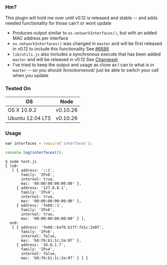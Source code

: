 ### Hm?

This plugin will hold me over until v0.12 is released and stable -- and adds needed functionality for those can't or wont update

* Produces output similar to `os.networkInterfaces()`, but with an added MAC address per interface
* `os.networkInterfaces()` was changed in `master` and will be first released in v0.12 to include this functionality See [#6686](https://github.com/joyent/node/issues/6686)
* `lib/utils.js` also includes a synchronous execute that has been added `master` and will be released in v0.12 See [Changeset](https://github.com/joyent/node/compare/joyent:d58c206...joyent:e8df267)
* I've tried to keep the output and usage as close as I can to what is in `master` -- so you should /knockonwood/ just be able to switch your call when you update

### Tested On
| OS               | Node     |
| ---------------- | -------- |
| OS X 10.9.2      | v0.10.26 |
| Ubuntu 12.04 LTS | v0.10.26 |


### Usage

```javascript
var interfaces = require('interfaces');

console.log(interfaces());
```
```
$ node test.js             
{ lo0: 
   [ { address: '::1',
       family: 'IPv6',
       internal: true,
       mac: '00:00:00:00:00:00' },
     { address: '127.0.0.1',
       family: 'IPv4',
       internal: true,
       mac: '00:00:00:00:00:00' },
     { address: 'fe80::1',
       family: 'IPv6',
       internal: true,
       mac: '00:00:00:00:00:00' } ],
  en0: 
   [ { address: 'fe80::baf6:b1ff:fe1c:2e07',
       family: 'IPv6',
       internal: false,
       mac: 'b8:f6:b1:1c:2e:07' },
     { address: '10.0.1.7',
       family: 'IPv4',
       internal: false,
       mac: 'b8:f6:b1:1c:2e:07' } ] }
```
